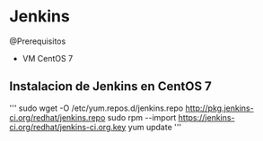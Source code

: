 # Jenkins
@Prerequisitos
- VM CentOS 7

## Instalacion de Jenkins en CentOS 7
'''
sudo wget -O /etc/yum.repos.d/jenkins.repo http://pkg.jenkins-ci.org/redhat/jenkins.repo
sudo rpm --import https://jenkins-ci.org/redhat/jenkins-ci.org.key
yum update
'''
